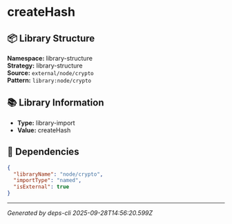 # createHash

## 📦 Library Structure

**Namespace:** library-structure  
**Strategy:** library-structure  
**Source:** `external/node/crypto`  
**Pattern:** `library:node/crypto`

## 📚 Library Information

- **Type:** library-import
- **Value:** createHash

## 🔗 Dependencies

```json
{
  "libraryName": "node/crypto",
  "importType": "named",
  "isExternal": true
}
```

---
*Generated by deps-cli 2025-09-28T14:56:20.599Z*
